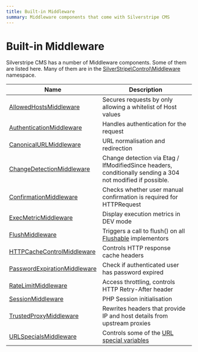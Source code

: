 ```yaml
---
title: Built-in Middleware
summary: Middleware components that come with Silverstripe CMS
---
```


# Built-in Middleware

Silverstripe CMS has a number of Middleware components. Some of them are listed here.
Many of them are in the [SilverStripe\Control\Middleware](api:SilverStripe\Control\Middleware) namespace.

| Name | Description |
| ---- | ----------- |
| [AllowedHostsMiddleware](api:SilverStripe\Control\Middleware\AllowedHostsMiddleware) | Secures requests by only allowing a whitelist of Host values |
| [AuthenticationMiddleware](api:SilverStripe\Security\AuthenticationMiddleware) | Handles authentication for the request |
| [CanonicalURLMiddleware](api:SilverStripe\Control\Middleware\CanonicalURLMiddleware) | URL normalisation and redirection |
| [ChangeDetectionMiddleware](api:SilverStripe\Control\Middleware\ChangeDetectionMiddleware) | Change detection via Etag / IfModifiedSince headers, conditionally sending a 304 not modified if possible. |
| [ConfirmationMiddleware](api:SilverStripe\Control\Middleware\ConfirmationMiddleware) | Checks whether user manual confirmation is required for HTTPRequest |
| [ExecMetricMiddleware](api:SilverStripe\Control\Middleware\ExecMetricMiddleware) | Display execution metrics in DEV mode |
| [FlushMiddleware](api:SilverStripe\Control\Middleware\FlushMiddleware) | Triggers a call to flush() on all [Flushable](api:SilverStripe\Core\Flushable) implementors |
| [HTTPCacheControlMiddleware](api:SilverStripe\Control\Middleware\HTTPCacheControlMiddleware) | Controls HTTP response cache headers |
| [PasswordExpirationMiddleware](api:SilverStripe\Security\PasswordExpirationMiddleware) | Check if authenticated user has password expired |
| [RateLimitMiddleware](api:SilverStripe\Control\Middleware\RateLimitMiddleware) | Access throttling, controls HTTP Retry-After header |
| [SessionMiddleware](api:SilverStripe\Control\Middleware\SessionMiddleware) | PHP Session initialisation |
| [TrustedProxyMiddleware](api:SilverStripe\Control\Middleware\TrustedProxyMiddleware) | Rewrites headers that provide IP and host details from upstream proxies |
| [URLSpecialsMiddleware](api:SilverStripe\Control\Middleware\URLSpecialsMiddleware) | Controls some of the [URL special variables](../debugging/url_variable_tools) |
